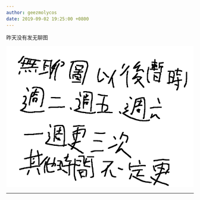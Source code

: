```yaml
---
author: geezmolycos
date: 2019-09-02 19:25:00 +0800
---
```


昨天没有发无聊图

![](/assets/images/qq-zone/2019-09-02-wuliao.png)

---
